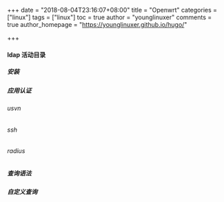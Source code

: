 +++
date = "2018-08-04T23:16:07+08:00"
title = "Openwrt"
categories = ["linux"]
tags = ["linux"]
toc = true
author = "younglinuxer"
comments = true
author_homepage =  "https://younglinuxer.github.io/hugo/"

+++

#### ldap 活动目录

##### 安装
##### 应用认证
###### usvn
###### ssh
###### radius 
#####  查询语法
##### 自定义查询